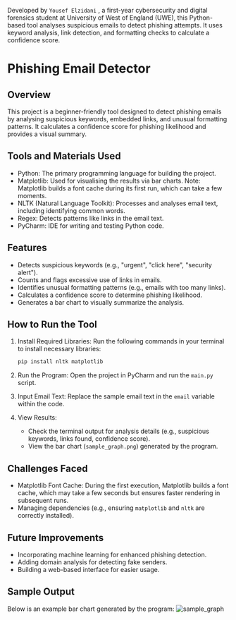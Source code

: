 Developed by `Yousef Elzidani` , a first-year cybersecurity and digital forensics student at University of West of England (UWE), this Python-based tool analyses suspicious emails to detect phishing attempts. It uses keyword analysis, link detection, and formatting checks to calculate a confidence score.

# Phishing Email Detector

## Overview
This project is a beginner-friendly tool designed to detect phishing emails by analysing suspicious keywords, embedded links, and unusual formatting patterns. 
It calculates a confidence score for phishing likelihood and provides a visual summary.

## Tools and Materials Used
- Python: The primary programming language for building the project.
- Matplotlib: Used for visualising the results via bar charts. Note: Matplotlib builds a font cache during its first run, which can take a few moments.
- NLTK (Natural Language Toolkit): Processes and analyses email text, including identifying common words.
- Regex: Detects patterns like links in the email text.
- PyCharm: IDE for writing and testing Python code.

## Features
- Detects suspicious keywords (e.g., "urgent", "click here", "security alert").
- Counts and flags excessive use of links in emails.
- Identifies unusual formatting patterns (e.g., emails with too many links).
- Calculates a confidence score to determine phishing likelihood.
- Generates a bar chart to visually summarize the analysis.

## How to Run the Tool
1. Install Required Libraries:
   Run the following commands in your terminal to install necessary libraries:
   ```bash
   pip install nltk matplotlib
   ```

2. Run the Program:
   Open the project in PyCharm and run the `main.py` script.

3. Input Email Text:
   Replace the sample email text in the `email` variable within the code.

4. View Results:
   - Check the terminal output for analysis details (e.g., suspicious keywords, links found, confidence score).
   - View the bar chart (`sample_graph.png`) generated by the program.

## Challenges Faced
- Matplotlib Font Cache: During the first execution, Matplotlib builds a font cache, which may take a few seconds but ensures faster rendering in subsequent runs.
- Managing dependencies (e.g., ensuring `matplotlib` and `nltk` are correctly installed).

## Future Improvements
- Incorporating machine learning for enhanced phishing detection.
- Adding domain analysis for detecting fake senders.
- Building a web-based interface for easier usage.

## Sample Output
Below is an example bar chart generated by the program:
![sample_graph](https://github.com/user-attachments/assets/ab88c644-a9f7-46d8-8473-0003463d6faf)



